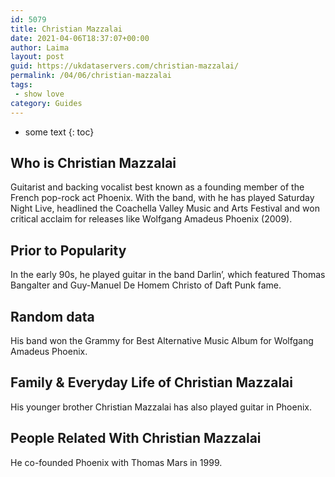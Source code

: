 ```yaml
---
id: 5079
title: Christian Mazzalai
date: 2021-04-06T18:37:07+00:00
author: Laima
layout: post
guid: https://ukdataservers.com/christian-mazzalai/
permalink: /04/06/christian-mazzalai
tags:
 - show love
category: Guides
---
```


* some text
{: toc}


## Who is Christian Mazzalai
                  
                  
                  
Guitarist and backing vocalist best known as a founding member of the French pop-rock act Phoenix. With the band, with he has played Saturday Night Live, headlined the Coachella Valley Music and Arts Festival and won critical acclaim for releases like Wolfgang Amadeus Phoenix (2009). 
                  
              
            
              
            
                
                
                
## Prior to Popularity
                  
                  
                  
In the early 90s, he played guitar in the band Darlin&#8217;, which featured Thomas Bangalter and Guy-Manuel De Homem Christo of Daft Punk fame.
                  
              
            
              
            
                
                
                
## Random data
                  
                  
                  
His band won the Grammy for Best Alternative Music Album for Wolfgang Amadeus Phoenix. 
                  
              
            
              
            
                
                
                
## Family & Everyday Life of Christian Mazzalai
                  
                  
                  
His younger brother Christian Mazzalai has also played guitar in Phoenix. 
                  
              
            
              
            
                
                
                
## People Related With Christian Mazzalai
                  
                  
                  
He co-founded Phoenix with Thomas Mars in 1999.
                  
              
            
              
            
                
              
            
              
              
            
            
              
            
          
          
          